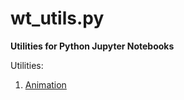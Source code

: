 # wt_utils.py
__Utilities for Python Jupyter Notebooks__

Utilities:

1. [Animation](./examples/animation.ipynb)
